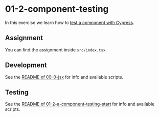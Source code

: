 # 01-2-component-testing

In this exercise we learn how to [test a component with Cypress](https://docs.cypress.io/guides/component-testing/getting-started#Your-First-Component-Test).

## Assignment

You can find the assignment inside `src/index.tsx`.

## Development

See the [README of 00-0-jsx](../00-0-jsx/README.md#development) for info and available scripts.

## Testing

See the [README of 01-2-a-component-testing-start](../01-2-a-component-testing-start/README.md#testing) for info and available scripts.
